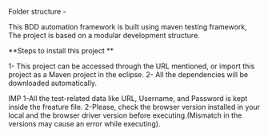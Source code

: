 Folder structure -

This BDD automation framework is built using maven  testing framework, The project is based on a modular development structure.

**Steps to install this project **

1- This project can be accessed through the URL mentioned, or import this project as a Maven project in the eclipse. 2- All the dependencies will be downloaded automatically.

IMP 1-All the test-related data like URL, Username, and Password is kept inside the freature file. 2-Please, check the browser version installed in your local and the browser driver version before executing.(Mismatch in the versions may cause an error while executing).

